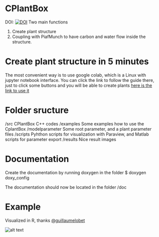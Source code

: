 # CPlantBox
DOI: [![DOI](https://zenodo.org/badge/95107851.svg)](https://zenodo.org/badge/latestdoi/95107851)
Two main functions
1. Create plant structure
2. Coupling with PiafMunch to have carbon and water flow inside the structure.

# Create plant structure in 5 minutes

The most convenient way is to use google colab, which is a Linux with jupyter notebook interface.
You can click the link to follow the guide there, just to click some buttons and you will be able to create plants
[here is the link to use it](https://colab.research.google.com/github/Plant-Root-Soil-Interactions-Modelling/CPlantBox/blob/master/tutorial/jupyter/CPlantBox_PiafMunch_Tutorial_(include_installation).ipynb)


# Folder sructure

/src			CPlantBox C++ codes
/examples 		Some examples how to use the CplantBox
/modelparameter		Some root parameter, and a plant parameter files
/scripts 		Pyhthon scripts for visualization with Paraview, and Matlab scripts for parameter export
/results 		Nice result images

# Documentation

Create the documentation by running doxygen in the folder 
$ doxygen doxy_config

The documentation should now be located in the folder /doc


# Example

Visualized in R, thanks  [@guillaumelobet](https://github.com/guillaumelobet)

![alt text](https://github.com/Plant-Root-Soil-Interactions-Modelling/CPlantBox/blob/master/results/plant.gif "Tree with leafs")

